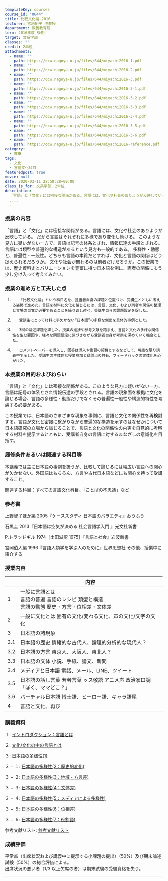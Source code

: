 ```yaml
---
templateKey: courses
course_id: "0644"
title: 比較文化論-2016
lecturer: 宮地朝子 准教授
department: 教養教育院
term: 2016年度 後期
target: 文系学部
classes: ""
credit: 2単位
attachments:
  - name: ""
    path: https://ocw.nagoya-u.jp/files/644/miyachi2016-1.pdf
  - name: ""
    path: https://ocw.nagoya-u.jp/files/644/miyachi2016-2.pdf
  - name: ""
    path: https://ocw.nagoya-u.jp/files/644/miyachi2016-3.pdf
  - name: ""
    path: https://ocw.nagoya-u.jp/files/644/miyachi2016-3-1.pdf
  - name: ""
    path: https://ocw.nagoya-u.jp/files/644/miyachi2016-3-2.pdf
  - name: ""
    path: https://ocw.nagoya-u.jp/files/644/miyachi2016-3-3.pdf
  - name: ""
    path: https://ocw.nagoya-u.jp/files/644/miyachi2016-3-4.pdf
  - name: ""
    path: https://ocw.nagoya-u.jp/files/644/miyachi2016-3-5.pdf
  - name: ""
    path: https://ocw.nagoya-u.jp/files/644/miyachi2016-3-6.pdf
  - name: ""
    path: https://ocw.nagoya-u.jp/files/644/miyachi2016-reference.pdf
category:
  - 教養
tags:
  - 文化
  - 言語文化科目
featuredpost: true
movie: null
date: 2020-03-11 22:50:28+00:00
class_is_for: 文系学部、2単位
description:
  「言語」と「文化」には密接な関係がある。言語には、文化や社会のありようが反映している。だから言語はそれぞれに多様であり変化し続ける。このような見方に疑いがない一方で、言語は記号の体系とされ、情報伝達の手段とされる。言語には類型や普遍的な構造があるという見方も一般的である。多様性・動態と、普遍性・一般性。どちらも言語の本質だとすれば、文化と言語の関係はどう捉えられるだろうか。文化や社会が関わるのは前
  ....
---
```


### 授業の内容

「言語」と「文化」には密接な関係がある。言語には、文化や社会のありようが反映している。
だから言語はそれぞれに多様であり変化し続ける。
このような見方に疑いがない一方で、言語は記号の体系とされ、情報伝達の手段とされる。
言語には類型や普遍的な構造があるという見方も一般的である。
多様性・動態と、普遍性・一般性。どちらも言語の本質だとすれば、文化と言語の関係はどう捉えられるだろうか。
文化や社会が関わるのは前者だけだろうか。この授業では、歴史資料史とバリエーションを豊富に持つ日本語を例に、両者の関係にもう少し分け入って考えてみたい。

### 授業の進め方と工夫した点

1.        「比較文化論」という科目名を、担当者自身の課題と位置づけ、受講生とともに考える姿勢で進めた。言語を材料に文化を論じるには、言語、文化、および両者の関係の整理と立場の自覚が必要であることを繰り返し述べ、受講生自らの課題設定を促した。
2.        受講生にとって材料に事欠かない“日本語”の多様な側面を具体的事例とした。
3.        3回の論述課題を課した。授業の進捗や参考文献を踏まえ、言語と文化の多様な関係性を生む要因や、様々な問題設定に気づきながら受講者自身が考察を深めていく機会とした。
4.        コメントペーパーを導入し、回答は導入や復習の契機とするなどして、可能な限り講義中で示した。受講生の主体的な授業参加と疑問点の共有、フィードバックの実体化を心がけた。

### 本授業の目的およびねらい

「言語」と「文化」には密接な関係がある。このような見方に疑いがない一方、言語は記号の体系とされ情報伝達の手段とされる。言語の現象面を根拠に文化を論じる場合、言語の多様性・動態だけでなくその普遍性一般性や構造的特性を考慮する必要がある。

この授業では、日本語のさまざまな現象を事例に、言語と文化の関係性を再検討する。言語が文化と密接に繋がりながら普遍的な構造を示すのはなぜかについて日本語研究の立場から論じることで、言語と文化の関係性の内実を自覚的に考察する材料を提示するとともに、受講者自身の言語に対するまなざしの意識化を目指す。

### 履修条件あるいは関連する科目等

本講義では主に日本語の事例を扱うが、比較して論じるには幅広い言語への関心が欠かせない。外国語はもちろん、方言や古代日本語などにも関心を持って受講すること。

関連する科目：すべての言語文化科目、「ことばの不思議」など

### 参考書

上野智子ほか編 2005『ケーススタディ 日本語のバラエティ』おうふう

石黒圭 2013『日本語は空気が決める 社会言語学入門 』光文社新書

P.トラッドギル 1974［土田滋訳 1975］『言語と社会』岩波新書

宮岡伯人編 1996『言語人類学を学ぶ人のために』世界思想社 その他、授業中に紹介する

### 授業内容

|     | 内容                                                                                          |
| --- | --------------------------------------------------------------------------------------------- |
| 1   | 一般に言語とは<br>言語の普遍 言語のレシピ 類型と構造<br>言語の動態 歴史・方言・位相差・文体差 |
| 2   | 一般に文化とは 固有の文化/変わる文化、声の文化/文字の文化                                     |
| 3   | 日本語の諸現象                                                                                |
| 3.1 | 日本語の歴史 情緒的な古代人、論理的分析的な現代人？                                           |
| 3.2 | 日本語の方言 東京人、大阪人、東北人？                                                         |
| 3.3 | 日本語の文体 小説、手紙、論文、新聞                                                           |
| 3.4 | メディアと日本語 電話、メール、LINE、ツイート                                                 |
| 3.5 | 日本語の話し言葉 若者言葉 ッス敬語 アニメ声 政治家口調「ぼく、ママどこ？」                    |
| 3.6 | バーチャル日本語 博士語、ヒーロー語、キャラ語尾                                               |
| 4   | 言語と文化、再び                                                                              |

### 講義資料

１: [イントロダクション：言語とは](https://ocw.nagoya-u.jp/files/644/miyachi2016-1.pdf)

２: [文化/文化の中の言語とは](https://ocw.nagoya-u.jp/files/644/miyachi2016-2.pdf)

３: [日本語の多様性(1) ](https://ocw.nagoya-u.jp/files/644/miyachi2016-3.pdf)

３ − １: [日本語の多様性(2：歴史的変化)](https://ocw.nagoya-u.jp/files/644/miyachi2016-3-1.pdf)

３ − ２: [日本語の多様性(3：地域・方言差)](https://ocw.nagoya-u.jp/files/644/miyachi2016-3-2.pdf)

３ − ３: [日本語の多様性(4：文体差)](https://ocw.nagoya-u.jp/files/644/miyachi2016-3-3.pdf)

３ − ４: [日本語の多様性(5：メディアによる多様性)](https://ocw.nagoya-u.jp/files/644/miyachi2016-3-4.pdf)

３ − ５: [日本語の多様性(6：位相差)](https://ocw.nagoya-u.jp/files/644/miyachi2016-3-5.pdf)

３ − ６: [日本語の多様性(7：役割語)](https://ocw.nagoya-u.jp/files/644/miyachi2016-3-6.pdf)

参考文献リスト: [参考文献リスト](https://ocw.nagoya-u.jp/files/644/miyachi2016-reference.pdf)

### 成績評価

平常点（出席状況および講義中に提示する小課題の提出）（50%）及び期末論述試験（50%）の総合評価による。
<br>
出席状況の悪い者（1/3 以上欠席の者）は期末試験の受験資格を失う。

---
